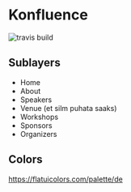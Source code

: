 # Konfluence
![travis build](https://travis-ci.com/kasparkivistik/konfluence-web.svg?token=gXvFDxJzVmgcNC85f89v&branch=develop)


## Sublayers
* Home
* About
* Speakers
* Venue (et silm puhata saaks)
* Workshops
* Sponsors
* Organizers

## Colors
https://flatuicolors.com/palette/de